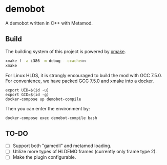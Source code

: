 # demobot

A demobot written in C++ with Metamod.

## Build

The building system of this project is powered by [xmake](https://xmake.io/).

```bash
xmake f -a i386 -m debug --ccache=n
xmake
```

For Linux HLDS, it is strongly encouraged to build the mod with GCC 7.5.0. For convenience,
we have packed GCC 7.5.0 and xmake into a docker.

```
export UID=$(id -u)
export GID=$(id -g)
docker-compose up demobot-compile
```

Then you can enter the environment by:

```
docker-compose exec demobot-compile bash
```

## TO-DO

* [ ] Support both "gamedll" and metamod loading.
* [ ] Utilize more types of HLDEMO frames (currently only frame type 2).
* [ ] Make the plugin configurable.
